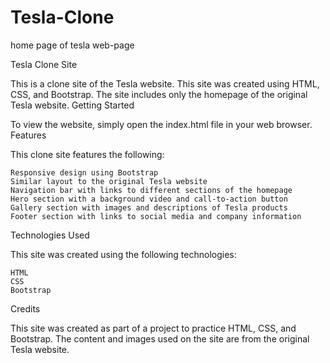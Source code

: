 # Tesla-Clone
home page of tesla web-page



Tesla Clone Site

This is a clone site of the Tesla website. This site was created using HTML, CSS, and Bootstrap. The site includes only the homepage of the original Tesla website.
Getting Started

To view the website, simply open the index.html file in your web browser.
Features

This clone site features the following:

    Responsive design using Bootstrap
    Similar layout to the original Tesla website
    Navigation bar with links to different sections of the homepage
    Hero section with a background video and call-to-action button
    Gallery section with images and descriptions of Tesla products
    Footer section with links to social media and company information

Technologies Used

This site was created using the following technologies:

    HTML
    CSS
    Bootstrap

Credits

This site was created as part of a project to practice HTML, CSS, and Bootstrap. The content and images used on the site are from the original Tesla website.
